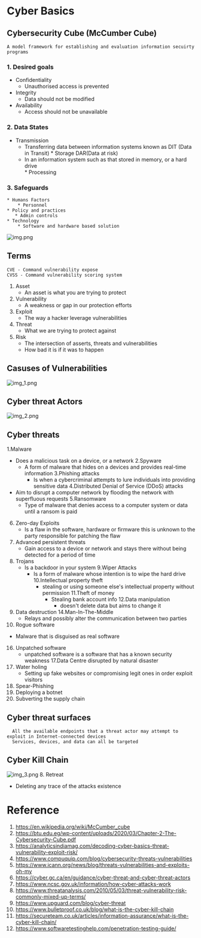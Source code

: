 # Cyber Basics

## Cybersecurity Cube (McCumber Cube)

    A model framework for establishing and evaluation information secuirty programs
### 1. Desired goals
* Confidentiality
    * Unauthorised access is prevented 
* Integrity
    * Data should not be modified 
 * Availability
    * Access should not be unavailable 
### 2. Data States
   * Transmission
        * Transferring data between information systems known as DIT (Data in Transit)
    * Storage DAR(Data at risk)
        * In an information system such as that stored in memory, or a hard drive  
    * Processing 
### 3. Safeguards
    * Humans Factors
        * Personnel
    * Policy and practices
       * Admin controls 
    * Technology 
        * Software and hardware based solution

![img.png](img.png)

## Terms
    CVE - Command vulnerability expose
    CVSS - Command vulnerability scoring system 
1. Asset
   * An asset is what you are trying to protect
2. Vulnerability 
   * A weakness or gap in our protection efforts
3. Exploit
   * The way a hacker leverage vulnerabilities
4. Threat
   * What we are trying to protect against
5. Risk
    * The intersection of asserts, threats and vulnerabilities
    * How bad it is if it was to happen 
    
## Casuses of Vulnerabilities 
![img_1.png](img_1.png)

## Cyber threat Actors 
![img_2.png](img_2.png)

## Cyber threats 
1.Malware
   * Does a malicious task on a device, or a network
2.Spyware
     * A form of malware that hides on a devices and provides real-time information 
3.Phishing attacks
       * Is when a cybercriminal attempts to lure individuals into providing sensitive data
4.Distributed Denial of Service (DDoS) attacks
   * Aim to disrupt a computer network by flooding the network with superfluous requests
5.Ransomware
     * Type of malware that denies access to a computer system or data until a ransom is paid
6. Zero-day Exploits
   * Is a flaw in the software, hardware or firmware this is unknown to the party responsible for patching the flaw 
7. Advanced persistent threats
   * Gain access to a device or network and stays there without being detected for a period of time
8. Trojans
   * Is a backdoor in your system
9.Wiper Attacks
     * Is a form of malware whose intention is to wipe the hard drive
10.Intellectual property theft
       * stealing or using someone else's intellectual property without permission
11.Theft of money
         * Stealing bank account info
12.Data manipulation 
           * doesn't delete data but aims to change it
13. Data destruction 
14.Man-In-The-Middle
    * Relays and possibly alter the communication between two parties 
15. Rogue software
   * Malware that is disguised as real software 
16. Unpatched software
    * unpatched software is a software that has a known security weakness
17.Data Centre disrupted by natural disaster
18. Water holing
    * Setting up fake websites or compromising legit ones in order exploit visitors
19. Spear-Phishing 
20. Deploying a botnet
21. Subverting the supply chain

## Cyber threat surfaces
   
      All the available endpoints that a threat actor may attempt to exploit in Internet-connected devices
      Services, devices, and data can all be targeted
      
## Cyber Kill Chain

![img_3.png](img_3.png)
8. Retreat
   * Deleting any trace of the attacks existence 
    

# Reference

1. https://en.wikipedia.org/wiki/McCumber_cube 
2. https://btu.edu.eg/wp-content/uploads/2020/03/Chapter-2-The-Cybersecurity-Cube.pdf 
3. https://analyticsindiamag.com/decoding-cyber-basics-threat-vulnerability-exploit-risk/ 
4. https://www.compuquip.com/blog/cybersecurity-threats-vulnerabilities
5. https://www.icann.org/news/blog/threats-vulnerabilities-and-exploits-oh-my 
6. https://cyber.gc.ca/en/guidance/cyber-threat-and-cyber-threat-actors 
7. https://www.ncsc.gov.uk/information/how-cyber-attacks-work 
8. https://www.threatanalysis.com/2010/05/03/threat-vulnerability-risk-commonly-mixed-up-terms/ 
9. https://www.upguard.com/blog/cyber-threat 
10. https://www.bulletproof.co.uk/blog/what-is-the-cyber-kill-chain 
11. https://secureteam.co.uk/articles/information-assurance/what-is-the-cyber-kill-chain/ 
12. https://www.softwaretestinghelp.com/penetration-testing-guide/